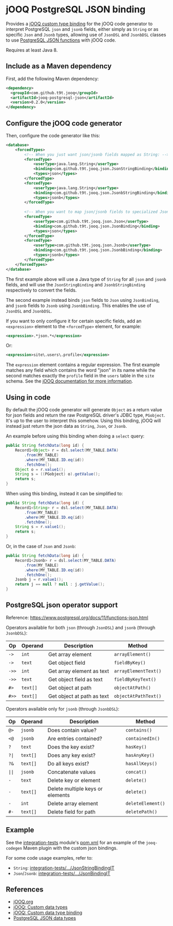 # jOOQ PostgreSQL JSON binding
Provides a [jOOQ custom type binding](https://www.jooq.org/doc/3.11/manual/code-generation/custom-data-type-bindings/)
for the jOOQ code generator  to interpret PostgreSQL `json` and `jsonb` fields, either simply as `String` or as
specific `Json` and `Jsonb` types, allowing use of `JsonDSL` and `JsonbDSL` classes to use
[PostgreSQL JSON functions](https://www.postgresql.org/docs/11/functions-json.html) with jOOQ code.

Requires at least Java 8.

## Include as a Maven dependency
First, add the following Maven dependency:

```xml
<dependency>
  <groupId>com.github.t9t.jooq</groupId>
  <artifactId>jooq-postgresql-json</artifactId>
  <version>0.2.0</version>
</dependency>
```

## Configure the jOOQ code generator
Then, configure the code generator like this:

```xml
<database>
    <forcedTypes>
        <!-- When you just want json/jsonb fields mapped as String: -->
        <forcedType>
            <userType>java.lang.String</userType>
            <binding>com.github.t9t.jooq.json.JsonStringBinding</binding>
            <types>json</types>
        </forcedType>
        <forcedType>
            <userType>java.lang.String</userType>
            <binding>com.github.t9t.jooq.json.JsonbStringBinding</binding>
            <types>jsonb</types>
        </forcedType>
        
        <!-- When you want to map json/jsonb fields to specialized Json/Jsonb types: -->
        <forcedType>
            <userType>com.github.t9t.jooq.json.Json</userType>
            <binding>com.github.t9t.jooq.json.JsonBinding</binding>
            <types>json</types>
        </forcedType>
        <forcedType>
            <userType>com.github.t9t.jooq.json.Jsonb</userType>
            <binding>com.github.t9t.jooq.json.JsonbBinding</binding>
            <types>jsonb</types>
        </forcedType>
    </forcedTypes>
</database>
```

The first example above will use a Java type of `String` for all `json` and `jsonb` fields, and will use the
`JsonStringBinding` and `JsonbStringBinding` respectively to convert the fields.

The second example instead binds `json` fields to `Json` using `JsonBinding`, and `jsonb` fields to `Jsonb` using
`JsonbBinding`. This enables the use of `JsonDSL` and `JsonbDSL`.

If you want to only configure it for certain specific fields, add an `<expression>` element to the `<forcedType>`
element, for example:

```xml
<expression>.*json.*</expression>
```

Or:

```xml
<expression>site\.users\.profile</expression>
```

The `expression` element contains a regular expression. The first example matches any field which contains the word
"json" in its name while the second matches exactly the `profile` field in the `users` table in the `site` schema. See
the [jOOQ documentation for more information](https://www.jooq.org/doc/3.11/manual/code-generation/custom-data-types/).


## Using in code
By default the jOOQ code generator will generate `Object` as a return value for json fields and return the raw
PostgreSQL driver's JDBC type, `PGobject`. It's up to the user to interpret this somehow. Using this binding, jOOQ
will instead just return the json data as `String`, `Json`, or `Jsonb`.

An example before using this binding when doing a `select` query:
```java
public String fetchData(long id) {
    Record1<Object> r = dsl.select(MY_TABLE.DATA)
        .from(MY_TABLE)
        .where(MY_TABLE.ID.eq(id))
        .fetchOne();
    Object o = r.value1();
    String s = ((PGobject) o).getValue();
    return s;
}
```

When using this binding, instead it can be simplified to:
```java
public String fetchData(long id) {
    Record1<String> r = dsl.select(MY_TABLE.DATA)
        .from(MY_TABLE)
        .where(MY_TABLE.ID.eq(id))
        .fetchOne();
    String s = r.value1();
    return s;
}
```

Or, in the case of `Json` and `Jsonb`:
```java
public String fetchData(long id) {
    Record1<Jsonb> r = dsl.select(MY_TABLE.DATA)
        .from(MY_TABLE)
        .where(MY_TABLE.ID.eq(id))
        .fetchOne();
    Jsonb j = r.value1();
    return j == null ? null : j.getValue();
}
```

## PostgreSQL json operator support
Reference: https://www.postgresql.org/docs/11/functions-json.html

Operators available for both `json` (through `JsonDSL`) and `jsonb` (through `JsonbDSL`):

| Op | Operand | Description | Method |
| --- | --- | --- | --- |
| `->` | `int` | Get array element | `arrayElement()` |
| `->` | `text` | Get object field | `fieldByKey()` |
| `->>` | `int` | Get array element as text | `arrayElementText()` |
| `->>` | `text` | Get object field as text | `fieldByKeyText()` |
| `#>` | `text[]` | Get object at path | `objectAtPath()` |
| `#>>` | `text[]` | Get object at path as text | `objectAtPathText()` |

Operators available only for `jsonb` (through `JsonbDSL`):


| Op | Operand | Description | Method |
| --- | --- | --- | --- |
| `@>` | `jsonb` | Does contain value? | `contains()` |
| `<@` | `jsonb` | Are entries contained? | `containedIn()` |
| `?` | `text` | Does the key exist? | `hasKey()` |
| <code>?&#124;</code> | `text[]` | Does any key exist? | `hasAnyKey()` |
| `?&` | `text[]` | Do all keys exist? | `hasAllKeys()` |
| <code>&#124;&#124;</code> | `jsonb` | Concatenate values | `concat()` |
| `-` | `text` | Delete key or element | `delete()` |
| `-` | `text[]` | Delete multiple keys or elements | `delete()` |
| `-` | `int` | Delete array element | `deleteElement()` |
| `#-` | `text[]` | Delete field for path | `deletePath()` |

## Example
See the [integration-tests](integration-tests) module's [pom.xml](integration-tests/pom.xml) for an example of the
`jooq-codegen` Maven plugin with the custom json bindings.

For some code usage examples, refer to:
- `String`: [integration-tests/.../JsonStringBindingIT](integration-tests/src/test/java/com/github/t9t/jooq/json/JsonStringBindingIT.java)
- `Json`/`Jsonb`: [integration-tests/.../JsonBindingIT](integration-tests/src/test/java/com/github/t9t/jooq/json/JsonBindingIT.java)


## References
- [jOOQ.org](https://www.jooq.org/)
- [jOOQ: Custom data types](https://www.jooq.org/doc/3.11/manual/code-generation/custom-data-types/)
- [jOOQ: Custom data type binding](https://www.jooq.org/doc/3.11/manual/code-generation/custom-data-type-bindings/)
- [PostgreSQL JSON data types](https://www.postgresql.org/docs/current/datatype-json.html)
